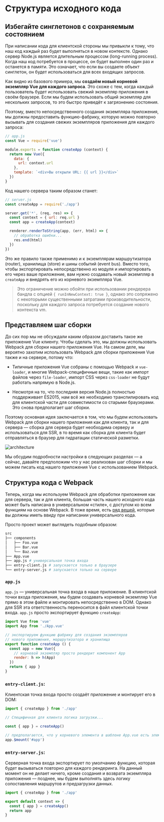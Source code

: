 # Структура исходного кода

## Избегайте синглетонов с сохраняемым состоянием

При написании кода для клиентской стороны мы привыкли к тому, что наш код каждый раз будет выполняться в новом контексте. Однако сервер Node.js является длительным процессом (long-running process). Когда наш код потребуется в процессе, он будет выполнен один раз и останется в памяти. Это означает, что если вы создаете объект синглетон, он будет использоваться для всех входящих запросов.

Как видно из базового примера, мы **создаём новый корневой экземпляр Vue для каждого запроса**. Это схоже с тем, когда каждый пользователь будет использовать свежий экземпляр приложения в своём браузере. Если мы будем использовать общий экземпляр для нескольких запросов, то это быстро приведёт к загрязнению состояния.

Поэтому, вместо непосредственного создания экземпляра приложения, мы должны предоставить функцию-фабрику, которую можно повторно вызывать для создания свежих экземпляров приложения для каждого запроса:

``` js
// app.js
const Vue = require('vue')

module.exports = function createApp (context) {
  return new Vue({
    data: {
      url: context.url
    },
    template: `<div>Вы открыли URL: {{ url }}</div>`
  })
}
```

Код нашего сервера таким образом станет:

``` js
// server.js
const createApp = require('./app')

server.get('*', (req, res) => {
  const context = { url: req.url }
  const app = createApp(context)

  renderer.renderToString(app, (err, html) => {
    // обработка ошибки...
    res.end(html)
  })
})
```

Это же правило также применимо и к экземплярам маршрутизатора (router), хранилища (store) и шины событий (event bus). Вместо того, чтобы экспортировать непосредственно из модуля и импортировать его через ваше приложение, вам нужно создавать новый экземпляр в `createApp` и внедрять его из корневого экземпляра Vue.

> Это ограничение можно обойти при использовании рендерера бандла с опцией `{ runInNewContext: true }`, однако это сопряжено с некоторыми существенными затратами производительности, поскольку для каждого запроса потребуется создание нового контекста vm.

## Представляем шаг сборки

До сих пор мы не обсуждали каким образом доставить такое же приложение Vue клиенту. Чтобы сделать это, мы должны использовать Webpack для сборки нашего приложения Vue. На самом деле, мы вероятно захотим использовать Webpack для сборки приложения Vue также и на сервере, потому что:

- Типичные приложения Vue собраны с помощью Webpack и `vue-loader`, и многие Webpack-специфичные вещи, такие как импорт файлов через `file-loader`, импорт CSS через `css-loader` не будут работать напрямую в Node.js.

- Несмотря на то, что последняя версия Node.js полностью поддерживает ES2015, нам всё же необходимо транспилировать код для клиентской части для совместимости со старыми браузерами. Это снова предполагает шаг сборки.

Поэтому основная идея заключается в том, что мы будем использовать Webpack для сборки нашего приложения как для клиента, так и для сервера — сборка для сервера будет необходима серверу и использоваться для SSR, в то время как сборка для клиента будет отправляться в браузер для гидратации статической разметки.

![architecture](https://cloud.githubusercontent.com/assets/499550/17607895/786a415a-5fee-11e6-9c11-45a2cfdf085c.png)

Мы обсудим подробности настройки в следующих разделах — а сейчас, давайте предположим что у нас реализован шаг сборки и мы можем писать код нашего приложения Vue с использованием Webpack.

## Структура кода с Webpack

Теперь, когда мы используем Webpack для обработки приложения как для сервера, так и для клиента, большая часть нашего исходного кода может быть написана в универсальном «стиле», с доступом ко всем функциям на основе Webpack. В тоже время, есть [ряд вещей](./universal.md), которые вы должны иметь ввиду при написании универсального кода.

Просто проект может выглядеть подобным образом:

``` bash
src
├── components
│   ├── Foo.vue
│   ├── Bar.vue
│   └── Baz.vue
├── App.vue
├── app.js # универсальная точка входа
├── entry-client.js # запускается только в браузере
└── entry-server.js # запускается только на сервере
```

### `app.js`

`app.js` — универсальная точка входа в наше приложение. В клиентской точки входа приложения, мы будем создавать корневой экземпляр Vue прямо в этом файле и монтировать непосредственно в DOM. Однако для SSR эта ответственность переносится в файл клиентской точки входа. `app.js` просто экспортирует функцию `createApp`:

``` js
import Vue from 'vue'
import App from './App.vue'

// экспортируем функцию фабрику для создания экземпляров
// нового приложения, маршрутизатора и хранилища
export function createApp () {
  const app = new Vue({
    // корневой экземпляр просто рендерит компонент App
    render: h => h(App)
  })
  return { app }
}
```

### `entry-client.js`:

Клиентская точка входа просто создаёт приложение и монтирует его в DOM:

``` js
import { createApp } from './app'

// Специфичная для клиента логика загрузки...

const { app } = createApp()

// предполагается, что у корневого элемента в шаблоне App.vue есть элемент с id="app"
app.$mount('#app')
```

### `entry-server.js`:

Серверная точка входа экспортирует по умолчанию функцию, которая будет вызываться повторно для каждого рендеринга. На данный момент он не делает ничего, кроме создания и возврата экземпляра приложения — позднее, мы будем выполнять здесь логику сопоставления маршрутов и предзагрузки данных.

``` js
import { createApp } from './app'

export default context => {
  const { app } = createApp()
  return app
}
```
